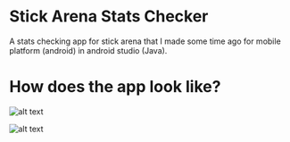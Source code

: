 # Stick Arena Stats Checker
A stats checking app for stick arena that I made some time ago for mobile platform (android) in android studio (Java).

# How does the app look like?

![alt text](https://github.com/Michal2SAB/StickArena-Mobile-Stats-Checker/blob/main/main.jpg?raw=true)

![alt text](https://github.com/Michal2SAB/StickArena-Mobile-Stats-Checker/blob/main/second.jpg?raw=true)
